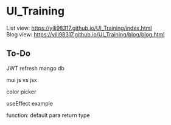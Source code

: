 # UI_Training
List view:
https://yili98317.github.io/UI_Training/index.html  
Blog view:
https://yili98317.github.io/UI_Training/blog/blog.html


## To-Do
JWT refresh
mango db





mui
js vs jsx

color picker


useEffect example


































function:
    default para
    return type
